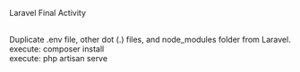 Laravel Final Activity <br><br>


Duplicate .env file, other dot (.) files, and node_modules folder from Laravel. <br>
execute: composer install <br>
execute: php artisan serve
